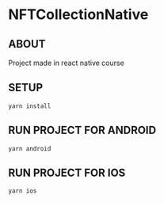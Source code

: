 # NFTCollectionNative
 
## ABOUT

Project made in react native course

## SETUP


    yarn install


## RUN PROJECT FOR ANDROID


    yarn android


## RUN PROJECT FOR IOS


    yarn ios
